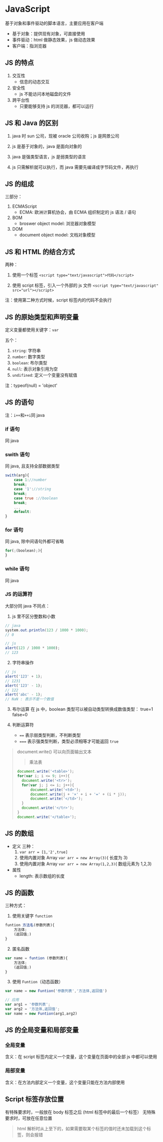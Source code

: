 # JavaScript

基于对象和事件驱动的脚本语言，主要应用在客户端
- 基于对象：提供现有对象，可直接使用
- 事件驱动：html 做静态效果，js 做动态效果
- 客户端：指浏览器

## JS 的特点

1. 交互性
	- 信息的动态交互
2. 安全性
	- js 不能访问本地磁盘的文件
3. 跨平台性
	- 只要能够支持 js 的浏览器，都可以运行

## JS 和 Java 的区别

1. java 时 sun 公司，现被 oracle 公司收购；js 是网景公司

2. js 是基于对象的，java 是面向对象的

3. java 是强类型语言，js 是弱类型的语言

4. js 只需解析就可以执行，而 java 需要先编译成字节码文件，再执行

## JS 的组成

三部分：
1. ECMAScript
	- ECMA: 欧洲计算机协会，由 ECMA 组织制定的 js 语法 / 语句
2. BOM
	- broswer object model: 浏览器对象模型
3. DOM
	- document object model: 文档对象模型

## JS 和 HTML 的结合方式

两种：
1. 使用一个标签
`<script type="text/javascript">代码</script>`

2. 使用 script 标签，引入一个外部的 js 文件
`<script type="text/javascript" src="url"></script>`

注：使用第二种方式时候，script 标签内的代码不会执行

## JS 的原始类型和声明变量

定义变量都使用关键字：`var`

五个：

1. `string`: 字符串
2. `number`: 数字类型
3. `boolean`: 布尔类型
4. `null`: 表示对象引用为空
5. `undifined`: 定义一个变量没有赋值

注：typeof(null) = 'object'

## JS 的语句

注：`i++`和`++i`同 java

### if 语句

同 java

### swith 语句

同 java, 且支持全部数据类型

```js
swith(arg){
	case 1://number
	break;
	case '1'://string
	break;
	case true ://boolean
	break;
	...
	default:
}
```

### for 语句

同 java, 除中间语句外都可省略

```js
for(;(boolean);){
}
```

### while 语句

同 java

### JS 的运算符

大部分同 java
不同点：
1. js 里不区分整数和小数

```java
// java
system.out.println(123 / 1000 * 1000);
// 0
```

```js
// js
alert(123 / 1000 * 1000);
// 123
```

2. 字符串操作

```js
// js
alert('123' + 1);
// 1231
alert('123' - 1);
// 122
alert('abc' - 1);
// NaN : 表示不是一个数值
```

3. 布尔运算
在 js 中，boolean 类型可以被自动类型转换成数值类型：
true=1
false=0

4. 判断运算符
	- `==` 表示弱类型判断，不判断类型
	- `===` 表示强类型判断，类型必须相等才可能返回 `true`

> document.write() 可以向页面输出文本
>> 乘法表
>```js
> document.write('<table>');
> for(var i; i <= 9; i++){
> 	document.write('<tr>');
> 	for(var j; j <= i; j++){
> 		document.write('<td>');
> 		document.write(j + '×' + i + '=' + (i * j));
> 		document.write('</td>');
> 	}
> 	document.write('</tr>');
> }
> document.write('</table>');
> ```

## JS 的数组

- 定义
	三种：
	1. `var arr = [1,'2',true]`
	2. 使用内置对象 Array
`var arr = new Array(3)`( 长度为 3)
	3. 使用内置对象 Array
`var arr = new Array(1,2,3)`( 数组元素为 1,2,3)
- 属性
	- length: 表示数组的长度

## JS 的函数

三种方式：

1. 使用关键字 `function`

```js
funtion 方法名(参数列表){
	方法体;
	(返回值;)
}
```

2. 匿名函数

```js
var name = funtion (参数列表){
	方法体;
	(返回值;)
}
```

3. 使用 `Funtion`（动态函数）

```js
var name = new Funtion('参数列表','方法体,返回值')
```

```js
// 应用
var arg1 = '参数列表';
var arg2 = '方法体,返回值';
var name = new Funtion(arg1,arg2)
```

## JS 的全局变量和局部变量

### 全局变量

含义：在 script 标签内定义一个变量，这个变量在页面中的全部 js 中都可以使用

### 局部变量

含义：在方法内部定义一个变量，这个变量只能在方法内部使用

## Script 标签存放位置

有特殊要求时，一般放在 body 标签之后 (html 标签中的最后一个标签）
无特殊要求时，可放在任意位置
> html 解析时从上至下的，如果需要取某个标签的值时还未加载到这个标签，则会报错
